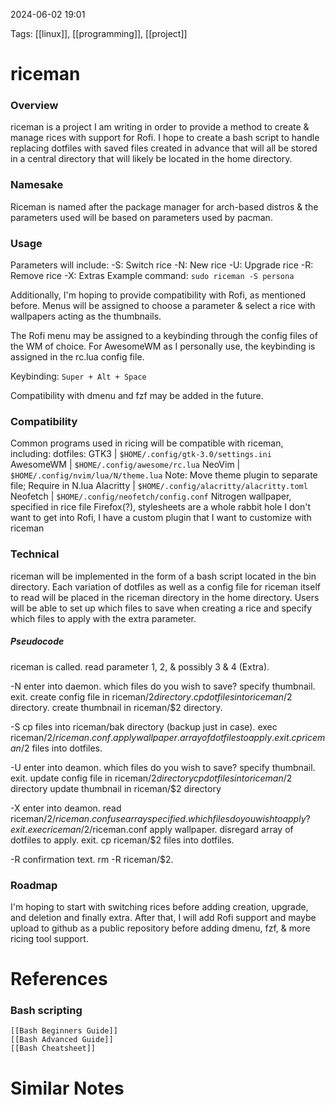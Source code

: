 2024-06-02 19:01

Tags: [[linux]], [[programming]], [[project]]

# riceman

### Overview
riceman is a project I am writing in order to provide a method to create & manage rices with support for Rofi. I hope to create a bash script to handle replacing dotfiles with saved files created in advance that will all be stored in a central directory that will likely be located in the home directory. 

### Namesake
Riceman is named after the package manager for arch-based distros & the parameters used will be based on parameters used by pacman.

### Usage
Parameters will include:
	-S: Switch rice
	-N: New rice
	-U: Upgrade rice
	-R: Remove rice
	-X: Extras
Example command:
	`sudo riceman -S persona`

Additionally, I'm hoping to provide compatibility with Rofi, as mentioned before. Menus will be assigned to choose a parameter & select a rice with wallpapers acting as the thumbnails.

The Rofi menu may be assigned to a keybinding through the config files of the WM of choice. For AwesomeWM as I personally use, the keybinding is assigned in the rc.lua config file.

Keybinding:
	`Super + Alt + Space`

Compatibility with dmenu and fzf may be added in the future.

### Compatibility
Common programs used in ricing will be compatible with riceman, including:
	dotfiles:
		GTK3 | `$HOME/.config/gtk-3.0/settings.ini`
		AwesomeWM | `$HOME/.config/awesome/rc.lua`
		NeoVim | `$HOME/.config/nvim/lua/N/theme.lua`
			Note: Move theme plugin to separate file; Require in N.lua
		Alacritty | `$HOME/.config/alacritty/alacritty.toml`
		Neofetch | `$HOME/.config/neofetch/config.conf`
	Nitrogen wallpaper, specified in rice file
	Firefox(?), stylesheets are a whole rabbit hole I don't want to get into
	Rofi, I have a custom plugin that I want to customize with riceman

### Technical
riceman will be implemented in the form of a bash script located in the bin directory. Each variation of dotfiles as well as a config file for riceman itself to read will be placed in the riceman directory in the home directory. Users will be able to set up which files to save when creating a rice and specify which files to apply with the extra parameter.

##### Pseudocode
riceman is called.
read parameter 1, 2, & possibly 3 & 4 (Extra).

-N
	enter into daemon.
		which files do you wish to save?
		specify thumbnail.
	exit.
	create config file in riceman/$2 directory.
	cp dotfiles into riceman/$2 directory.
	create thumbnail in riceman/$2 directory.

-S
	cp files into riceman/bak directory (backup just in case).
	exec riceman/$2/riceman.conf.
		apply wallpaper.
		array of dotfiles to apply.
	exit.
	cp riceman/$2 files into dotfiles.

-U 
	enter into deamon.
		which files do you wish to save?
		specify thumbnail.
	exit.
	update config file in riceman/$2 directory
	cp dotfiles into riceman/$2 directory
	update thumbnail in riceman/$2 directory

-X
	enter into deamon.
		read riceman/$2/riceman.conf
		use array specified.
		which files do you wish to apply?
	exit.
	exec riceman/$2/riceman.conf
		apply wallpaper.
		disregard array of dotfiles to apply.
	exit.
	cp riceman/$2 files into dotfiles.

-R
	confirmation text.
	rm -R riceman/$2.

### Roadmap
I'm hoping to start with switching rices before adding creation, upgrade, and deletion and finally extra. After that, I will add Rofi support and maybe upload to github as a public repository before adding dmenu, fzf, & more ricing tool support.

# References

### Bash scripting
	[[Bash Beginners Guide]]
	[[Bash Advanced Guide]]
	[[Bash Cheatsheet]]


# Similar Notes